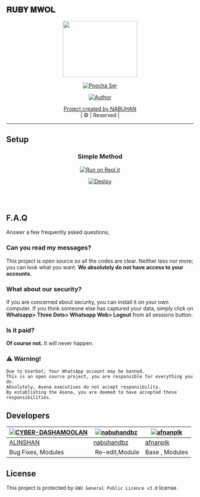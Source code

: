 ## 𝐑𝐔𝐁𝐘 𝐌𝐖𝐎𝐋

</div>



<div align="center">
  <img border-radius: 15px src="https://i.imgur.com/YqVlUfk.jpg" width="200" height="150"/>
  <p align="center">
<a href="#"><img title="Poocha Ser" src="https://img.shields.io/badge/-RUBY%20MWOL-green?colorA=%23ff0000&colorB=%23017e40&style=for-the-badge"></a>
</p>
  <p align="center">
<a href="https://github.com/nabuhandbz"><img title="Author" src="https://img.shields.io/badge/AUTHOR-NABUHANDBZ-grey%2Fblue?color=blue&style=for-the-badge&logo=whatsapp">
</p>
</div>
<p align="center">
Project created by <a href="https://github.com/CYBER-DASHAMOOLAN">NABUHAN</a>
    <br>
       | © |
        Reserved |
    <br> 
</p>

----

 
  


## Setup
<div align="center">

  ### Simple Method
  
[![Run on Repl.it](https://repl.it/badge/github/quiec/whatsAlfa)](https://replit.com/@afnanplk/PinkyMwol-QR)

[![Deploy](https://www.herokucdn.com/deploy/button.svg)](https://heroku.com/deploy?template=https://github.com/nabuhandbz/Ruby)
     </div>
<br>
<br >


## F.A.Q
Answer a few frequently asked questions;
### Can you read my messages?
This project is open source so all the codes are clear. Neither less nor more; you can look what you want. **We absolutely do not have access to your accounts.**

### What about our security?
If you are concerned about security, you can install it on your own computer. If you think someone else has captured your data, simply click on **Whatsapp> Three Dots> Whatsapp Web> Logout** from all sessions button.

### Is it paid?
**Of course not.** It will never happen. 

### ⚠️ Warning! 
```
Due to Userbot; Your WhatsApp account may be banned.
This is an open source project, you are responsible for everything you do. 
Absolutely, Asena executives do not accept responsibility.
By establishing the Asena, you are deemed to have accepted these responsibilities.
```
  
## Developers
  <div align="center">
    
  
  
  [![CYBER-DASHAMOOLAN](https://github.com/CYBER-DASHAMOOLAN.png?size=100)](https://github.com/CYBER-DASHAMOOLAN) |  [![nabuhandbz](https://github.com/nabuhandbz.png?size=100)](https://github.com/AI-VIKI) | [![afnanplk](https://github.com/afnanplk.png?size=100)](https://github.com/afnanplk) 
----|----|----
[ALINSHAN](https://github.com/CYBER-DASHAMOOLAN)  | [nabuhandbz](https://github.com/nabuhandbz) | [afnanplk](https://github.com/afnanplk)
 Bug Fixes, Modules | Re-edit,Module | Base , Modules
  </div>




## License
This project is protected by `GNU General Public Licence v3.0` license.


  

